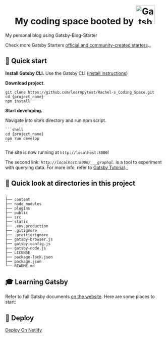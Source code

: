 <h1 align="center">
   My coding space booted by <a href="https://www.gatsbyjs.com">
    <img alt="Gatsby" src="https://www.gatsbyjs.com/Gatsby-Monogram.svg" width="60" />
  </a>
</h1>

My personal blog using Gatsby-Blog-Starter

Check more Gatsby Starters [official and community-created starters](https://www.gatsbyjs.com/docs/gatsby-starters/)._

## 🚀 Quick start

 **Install Gatsby CLI.**
    Use the Gatsby CLI ([install instructions](https://www.gatsbyjs.com/docs/tutorial/part-0/#gatsby-cli))

 **Download project.**

   ```shell
   git clone https://github.com/learnpytest/Rachel-s_Coding_Space.git
   cd {project_name}
   npm install
   ```

 **Start developing.**

 Navigate into site’s directory and run npm script.

    ```shell
    cd {project_name}
    npm run develop
    ```

  The site is now running at `http://localhost:8000`!

  The second link: _`http://localhost:8000/___graphql`_. is a tool to experiment with querying data. For more info, refer to [Gatsby Tutorial](https://www.gatsbyjs.com/docs/tutorial/part-4/#use-graphiql-to-explore-the-data-layer-and-write-graphql-queries)._

## 🚀 Quick look at directories in this project

    .
    ├── content
    ├── node_modules
    ├── plugins
    ├── public
    ├── src
    ├── static
    ├── .env.production
    ├── .gitignore
    ├── .prettierignore
    ├── gatsby-browser.js
    ├── gatsby-config.js
    ├── gatsby-node.js
    ├── LICENSE
    ├── package-lock.json
    ├── package.json
    └── README.md

## 🎓 Learning Gatsby

Refer to full Gatsby documents [on the website](https://www.gatsbyjs.com/). Here are some places to start:

## 💫 Deploy

[ Deploy On Netlify](https://app.netlify.com/)
